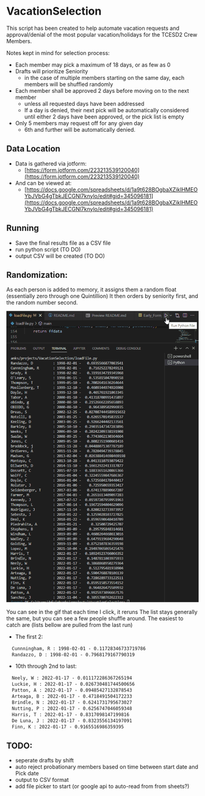 # VacationSelection

This script has been created to help automate vacation requests and approval/denial of the most popular vacation/holidays for the TCESD2 Crew Members.

Notes kept in mind for selection process:

- Each member may pick a maximum of 18 days, or as few as 0
- Drafts will prioritize Seniority
  - in the case of multiple members starting on the same day, each members will be shuffled randomly
- Each member shall be approved 2 days before moving on to the next member
  - unless all requested days have been addressed
  - If a day is denied, their next pick will be automatically considered until either 2 days have been approved, or the pick list is empty
- Only 5 members may request off for any given day
  - 6th and further will be automatically denied.

## Data Location

- Data is gathered via jotform:
  - [https://form.jotform.com/223213539120040](https://form.jotform.com/223213539120040)
- And can be viewed at:
  - [https://docs.google.com/spreadsheets/d/1a9t628BOgbaXZikIHMEOYbJVbG4gTbkJECGNl7knylo/edit#gid=345096181](https://docs.google.com/spreadsheets/d/1a9t628BOgbaXZikIHMEOYbJVbG4gTbkJECGNl7knylo/edit#gid=345096181)

## Running

- Save the final results file as a CSV file
- run python script (TO DO)
- output CSV will be created (TO DO)

## Randomization:

As each person is added to memory, it assigns them a random float (essentially zero through one Quintillion)
It then orders by seniority first, and the random number second.

![randomization demonstration](https://github.com/Brian-Fairbanks/VacationSelection/blob/main/readme/Randomization.gif?raw=true)

You can see in the gif that each time I click, it reruns
The list stays generally the same, but you can see a few people shuffle around. The easiest to catch are
(lists bellow are pulled from the last run)

- The first 2:

```
  Cunnningham, R : 1998-02-01 - 0.11728346733719786
  Randazzo, D : 1998-02-01 - 0.7968179167790319
```

- 10th through 2nd to last:

```
  Neely, W : 2022-01-17 - 0.011172286367265194
  Luckie, H : 2022-01-17 - 0.026730481744500656
  Patton, A : 2022-01-17 - 0.09485427132878543
  Arteaga, B : 2022-01-17 - 0.4718491504172233
  Brindle, N : 2022-01-17 - 0.6241731795673027
  Nutting, P : 2022-01-17 - 0.6256747046059348
  Harris, T : 2022-01-17 - 0.8317098147199816
  De Luna, J : 2022-01-17 - 0.8323556134197091
  Finn, K : 2022-01-17 - 0.9165516986359395
```

## TODO:

- seperate drafts by shift
- auto reject probationary members based on time between start date and Pick date
- output to CSV format
- add file picker to start (or google api to auto-read from from sheets?)
